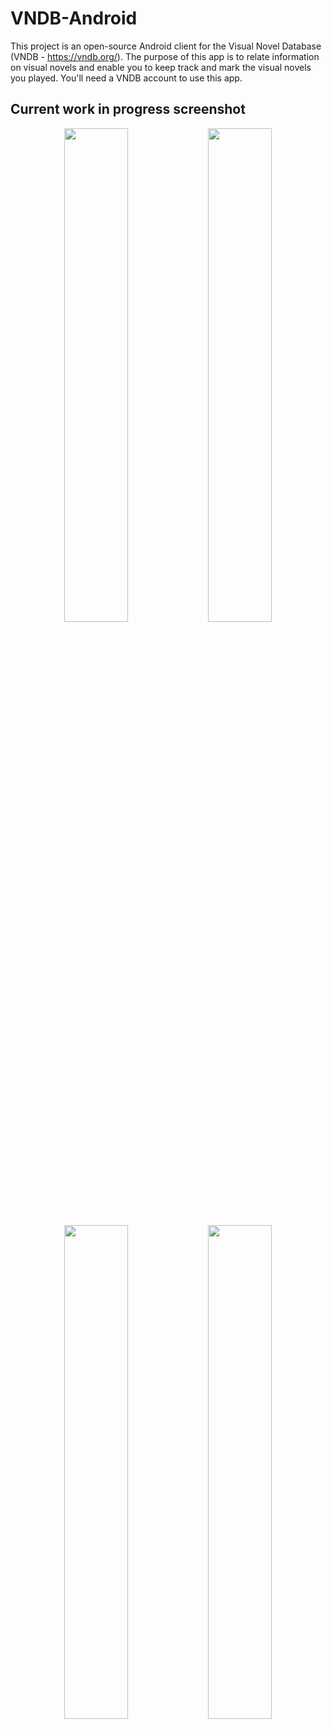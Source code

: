 # VNDB-Android

This project is an open-source Android client for the Visual Novel Database (VNDB - https://vndb.org/). The purpose of this app is to relate information on visual novels and enable you to keep track and mark the visual novels you played. You'll need a VNDB account to use this app.

## Current work in progress screenshot
<p align="center">
  <img src="http://image.noelshack.com/fichiers/2016/10/1457887784-2016-03-13-16-39-49.png" width="45%"/>
  <img src="http://image.noelshack.com/fichiers/2016/13/1459181558-2016-03-28-16-09-45.png" width="45%"/>
  <img src="http://image.noelshack.com/fichiers/2016/12/1459007870-2016-03-26-15-57-16.png" width="45%"/>
  <img src="http://image.noelshack.com/fichiers/2016/13/1459181558-2016-03-28-16-11-56.png" width="45%"/>
</p>
